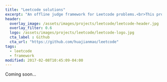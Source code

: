 ```yaml
---
title: "Leetcode solutions"
excerpt: "An offline judge framework for Leetcode problems.<br>This project uses [gradle](https://gradle.org/) and [testng](http://testng.org/) to run and test the code."
header:
  overlay_image: /assets/images/projects/leetcode/leetcode-header.jpg
  overlay_filter: 0.6
  logo: /assets/images/projects/leetcode/leetcode-logo.jpg
  cta_label : Github
  cta_url: "https://github.com/huajianmao/leetcode"
tags:
  - leetcode
  - framework
modified: 2017-02-08T10:45:09-04:00
---
```


Coming soon...
